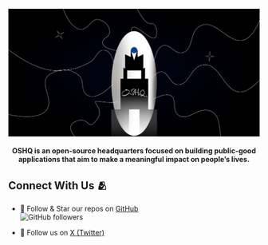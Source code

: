 <p align="center">
  <img src="/profile/images/banner.png" alt="OSHQ Banner">
  <br><br>
  <b>OSHQ is an open-source headquarters focused on building public-good applications that aim to make a meaningful impact on people’s lives.</b>
</p>

## Connect With Us 🫂

- 🌟 Follow & Star our repos on [GitHub](https://github.com/0shq)  
  ![GitHub followers](https://img.shields.io/github/followers/0shq?label=Follow&style=social) 

- 🐤 Follow us on [X (Twitter)](https://x.com/s0shq)
